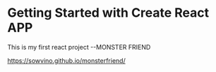 # Getting Started with Create React APP
This is my first react project --MONSTER FRIEND

https://sowvino.github.io/monsterfriend/
